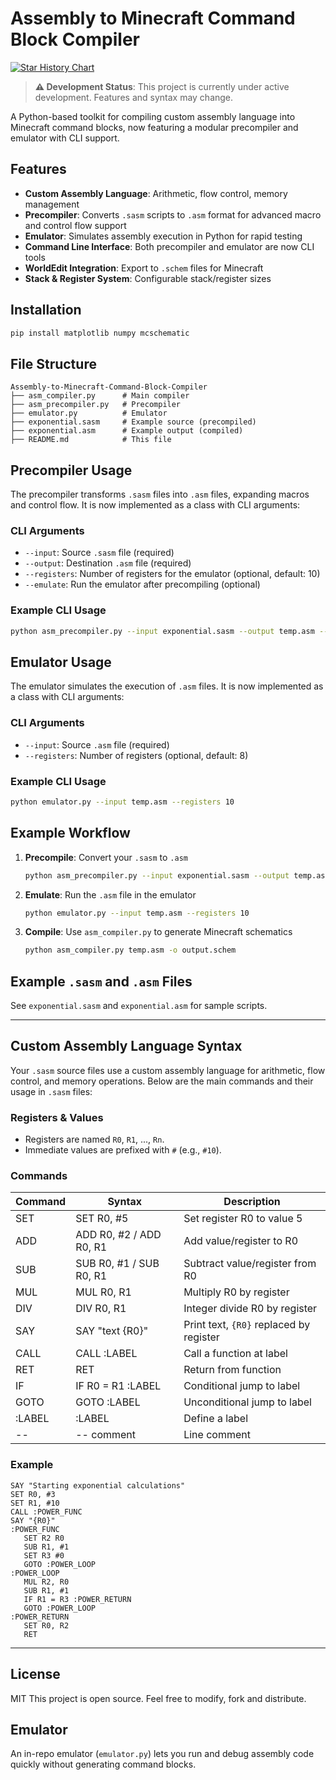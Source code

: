 # Assembly to Minecraft Command Block Compiler

[![Star History Chart](https://api.star-history.com/svg?repos=Bowser04/Assembly-to-Minecraft-Command-Block-Compiler&type=Date)](https://www.star-history.com/#Bowser04/Assembly-to-Minecraft-Command-Block-Compiler&Date)

> **⚠️ Development Status**: This project is currently under active development. Features and syntax may change.

A Python-based toolkit for compiling custom assembly language into Minecraft command blocks, now featuring a modular precompiler and emulator with CLI support.

## Features

- **Custom Assembly Language**: Arithmetic, flow control, memory management
- **Precompiler**: Converts `.sasm` scripts to `.asm` format for advanced macro and control flow support
- **Emulator**: Simulates assembly execution in Python for rapid testing
- **Command Line Interface**: Both precompiler and emulator are now CLI tools
- **WorldEdit Integration**: Export to `.schem` files for Minecraft
- **Stack & Register System**: Configurable stack/register sizes

## Installation

```bash
pip install matplotlib numpy mcschematic
```

## File Structure

```
Assembly-to-Minecraft-Command-Block-Compiler
├── asm_compiler.py      # Main compiler
├── asm_precompiler.py   # Precompiler
├── emulator.py          # Emulator
├── exponential.sasm     # Example source (precompiled)
├── exponential.asm      # Example output (compiled)
├── README.md            # This file
```

## Precompiler Usage


The precompiler transforms `.sasm` files into `.asm` files, expanding macros and control flow. It is now implemented as a class with CLI arguments:

### CLI Arguments

- `--input`: Source `.sasm` file (required)
- `--output`: Destination `.asm` file (required)
- `--registers`: Number of registers for the emulator (optional, default: 10)
- `--emulate`: Run the emulator after precompiling (optional)

### Example CLI Usage

```bash
python asm_precompiler.py --input exponential.sasm --output temp.asm --registers 10 --emulate
```

## Emulator Usage


The emulator simulates the execution of `.asm` files. It is now implemented as a class with CLI arguments:

### CLI Arguments

- `--input`: Source `.asm` file (required)
- `--registers`: Number of registers (optional, default: 8)

### Example CLI Usage

```bash
python emulator.py --input temp.asm --registers 10
```

## Example Workflow

1. **Precompile**: Convert your `.sasm` to `.asm`
   ```bash
   python asm_precompiler.py --input exponential.sasm --output temp.asm --registers 10
   ```
2. **Emulate**: Run the `.asm` file in the emulator
   ```bash
   python emulator.py --input temp.asm --registers 10
   ```
3. **Compile**: Use `asm_compiler.py` to generate Minecraft schematics
   ```bash
   python asm_compiler.py temp.asm -o output.schem
   ```

## Example `.sasm` and `.asm` Files

See `exponential.sasm` and `exponential.asm` for sample scripts.

---

## Custom Assembly Language Syntax

Your `.sasm` source files use a custom assembly language for arithmetic, flow control, and memory operations. Below are the main commands and their usage in `.sasm` files:

### Registers & Values
- Registers are named `R0`, `R1`, ..., `Rn`.
- Immediate values are prefixed with `#` (e.g., `#10`).

### Commands

| Command      | Syntax                              | Description                                 |
|------------- |-------------------------------------|---------------------------------------------|
| SET          | SET R0, #5                          | Set register R0 to value 5                  |
| ADD          | ADD R0, #2 / ADD R0, R1             | Add value/register to R0                    |
| SUB          | SUB R0, #1 / SUB R0, R1             | Subtract value/register from R0             |
| MUL          | MUL R0, R1                          | Multiply R0 by register                     |
| DIV          | DIV R0, R1                          | Integer divide R0 by register               |
| SAY          | SAY "text {R0}"                     | Print text, `{R0}` replaced by register     |
| CALL         | CALL :LABEL                         | Call a function at label                    |
| RET          | RET                                 | Return from function                        |
| IF           | IF R0 = R1 :LABEL                   | Conditional jump to label                   |
| GOTO         | GOTO :LABEL                         | Unconditional jump to label                 |
| :LABEL       | :LABEL                              | Define a label                              |
| --           | -- comment                          | Line comment                                |

### Example

```sasm
SAY "Starting exponential calculations"
SET R0, #3
SET R1, #10
CALL :POWER_FUNC
SAY "{R0}"
:POWER_FUNC
   SET R2 R0
   SUB R1, #1
   SET R3 #0
   GOTO :POWER_LOOP
:POWER_LOOP
   MUL R2, R0
   SUB R1, #1
   IF R1 = R3 :POWER_RETURN
   GOTO :POWER_LOOP
:POWER_RETURN
   SET R0, R2
   RET
```

---

## License
MIT
This project is open source. Feel free to modify, fork and distribute.

## Emulator

An in-repo emulator (`emulator.py`) lets you run and debug assembly code quickly without generating command blocks.

